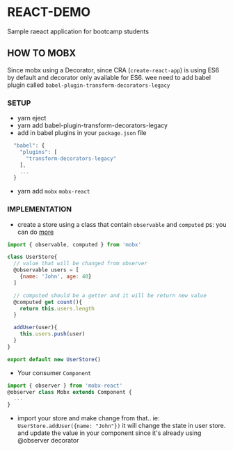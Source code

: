 # REACT-DEMO
Sample raeact application for bootcamp students

## HOW TO MOBX
Since mobx using a Decorator, since CRA (`create-react-app`) is using ES6 by default and decorator only available for ES6. wee need to add babel plugin called `babel-plugin-transform-decorators-legacy`

### SETUP
* yarn eject
* yarn add babel-plugin-transform-decorators-legacy
* add in babel plugins in your `package.json` file
```js
  "babel": {
    "plugins": [
      "transform-decorators-legacy"
    ],
    ...
  }
```
* yarn add `mobx` `mobx-react`

### IMPLEMENTATION
* create a store using a class that contain `observable` and `computed` ps: you can do [more](https://mobx.js.org/refguide/api.html)
```js
import { observable, computed } from 'mobx'

class UserStore{
  // value that will be changed from observer
  @observable users = [
    {name: 'John', age: 40}
  ]

  // computed should be a getter and it will be return new value
  @computed get count(){
    return this.users.length
  }

  addUser(user){
    this.users.push(user)
  }
}

export default new UserStore()
```
* Your consumer `Component`
```js
import { observer } from 'mobx-react'
@observer class Mobx extends Component {
  ...
}
```
* import your store and make change from that.. ie: `UserStore.addUser({name: "John"})` it will change the state in user store. and update the value in your component since it's already using @observer decorator

